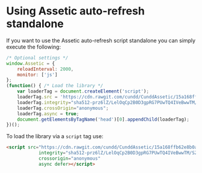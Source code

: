 Using Assetic auto-refresh standalone
=====================================

If you want to use the Assetic auto-refresh script standalone you can simply execute the following:

```javascript
/* Optional settings */
window.Assetic = {
	reloadInterval: 2000,
	monitor: ['js']
};
(function() { /* Load the library */
    var loaderTag = document.createElement('script');
    loaderTag.src = 'https://cdn.rawgit.com/cundd/CunddAssetic/15a168ffb62e8b0a02acd2d1838c741961379215/Resources/Public/JavaScript/Assetic.js';
    loaderTag.integrity="sha512-prz6lZ/LelOqCp2B0D3gpRG7PUwTQ4IVeBwwTM/SZlnsSNPpFvi/Yc2brRUagd3iW0K3XaGI5+pnJyrAY/U5bA==";
    loaderTag.crossOrigin="anonymous";
    loaderTag.async = true;
    document.getElementsByTagName('head')[0].appendChild(loaderTag);
})();
```

To load the library via a `script` tag use:

```html
<script src="https://cdn.rawgit.com/cundd/CunddAssetic/15a168ffb62e8b0a02acd2d1838c741961379215/Resources/Public/JavaScript/Assetic.js"
            integrity="sha512-prz6lZ/LelOqCp2B0D3gpRG7PUwTQ4IVeBwwTM/SZlnsSNPpFvi/Yc2brRUagd3iW0K3XaGI5+pnJyrAY/U5bA=="
            crossorigin="anonymous"
            async defer></script>
```
